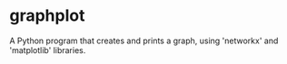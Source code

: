 # graphplot
A Python program that creates and prints a graph, using 'networkx' and 'matplotlib' libraries.
